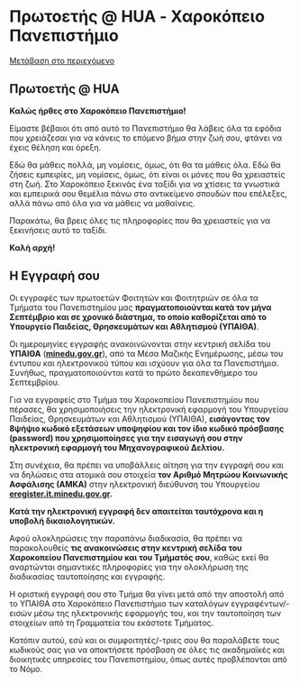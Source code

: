 Πρωτοετής @ HUA - Χαροκόπειο Πανεπιστήμιο
=============== 

[Μετάβαση στο περιεχόμενο](https://www.hua.gr/%CF%80%CF%81%CE%BF%CF%84%CE%BF%CE%B5%CF%84%CE%AE%CF%82-hua/#content "Μετάβαση στο περιεχόμενο")

Πρωτοετής @ HUA
---------------

**Καλώς ήρθες στο Χαροκόπειο Πανεπιστήμιο!**

Είμαστε βέβαιοι ότι από αυτό το Πανεπιστήμιο θα λάβεις όλα τα εφόδια που χρειάζεσαι για να κάνεις το επόμενο βήμα στην ζωή σου, φτάνει να έχεις θέληση και όρεξη.

Εδώ θα μάθεις πολλά, μη νομίσεις, όμως, ότι θα τα μάθεις όλα. Εδώ θα ζήσεις εμπειρίες, μη νομίσεις, όμως, ότι είναι οι μόνες που θα χρειαστείς στη ζωή. Στο Χαροκόπειο ξεκινάς ένα ταξίδι για να χτίσεις τα γνωστικά και εμπειρικά σου θεμέλια πάνω στο αντικείμενο σπουδών που επέλεξες, αλλά πάνω από όλα για να μάθεις να μαθαίνεις.

Παρακάτω, θα βρεις όλες τις πληροφορίες που θα χρειαστείς για να ξεκινήσεις αυτό το ταξίδι.

**Καλή αρχή!**

**Η Εγγραφή σου**
-----------------

Οι εγγραφές των πρωτοετών Φοιτητών και Φοιτητριών σε όλα τα Τμήματα του Πανεπιστημίου μας **πραγματοποιούνται κατά τον μήνα Σεπτέμβριο και σε χρονικό διάστημα, το οποίο καθορίζεται από το Υπουργείο Παιδείας, Θρησκευμάτων και Αθλητισμού (ΥΠΑΙΘΑ)**.

Οι ημερομηνίες εγγραφής ανακοινώνονται στην κεντρική σελίδα του **ΥΠΑΙΘΑ** ([**minedu.gov.gr**](http://minedu.gov.gr/)), από τα Μέσα Μαζικής Ενημέρωσης, μέσω του έντυπου και ηλεκτρονικού τύπου και ισχύουν για όλα τα Πανεπιστήμια. Συνήθως, πραγματοποιούνται κατά το πρώτο δεκαπενθήμερο του Σεπτεμβρίου.

Για να εγγραφείς στο Τμήμα του Χαροκοπείου Πανεπιστημίου που πέρασες, θα χρησιμοποιήσεις την ηλεκτρονική εφαρμογή του Υπουργείου Παιδείας, Θρησκευμάτων και Αθλητισμού (ΥΠΑΙΘΑ), **εισάγοντας τον 8ψήψιο κωδικό εξετάσεων υποψηφίου και τον ίδιο κωδικό πρόσβασης (password) που χρησιμοποίησες για την εισαγωγή σου στην ηλεκτρονική εφαρμογή του Μηχανογραφικού Δελτίου.**

Στη συνέχεια, θα πρέπει να υποβάλλεις αίτηση για την εγγραφή σου και να δηλώσεις στα ατομικά σου στοιχεία **τον Αριθμό Μητρώου Κοινωνικής Ασφάλισης (ΑΜΚΑ)** στην ηλεκτρονική διεύθυνση του Υπουργείου **[eregister.it.minedu.gov.gr](https://eregister.it.minedu.gov.gr/).**

**Κατά την ηλεκτρονική εγγραφή δεν απαιτείται ταυτόχρονα και η υποβολή δικαιολογητικών.**

Αφού ολοκληρώσεις την παραπάνω διαδικασία, θα πρέπει να παρακολουθείς **τις ανακοινώσεις στην κεντρική σελίδα του Χαροκοπείου Πανεπιστημίου και του Τμήματός σου**, καθώς εκεί θα αναρτώνται σημαντικές πληροφορίες για την ολοκλήρωση της διαδικασίας ταυτοποίησης και εγγραφής.

Η οριστική εγγραφή σου στο Τμήμα θα γίνει μετά από την αποστολή από το ΥΠΑΙΘΑ στο Χαροκόπειο Πανεπιστήμιο των καταλόγων εγγραφέντων/-εισών μέσω της ηλεκτρονικής εφαρμογής του, και την ταυτοποίηση των στοιχείων από τη Γραμματεία του εκάστοτε Τμήματος.

Κατόπιν αυτού, εσύ και οι συμφοιτητές/-τριες σου θα παραλάβετε τους κωδικούς σας για να αποκτήσετε πρόσβαση σε όλες τις ακαδημαϊκές και διοικητικές υπηρεσίες του Πανεπιστημίου, όπως αυτές προβλέπονται από το Νόμο.
